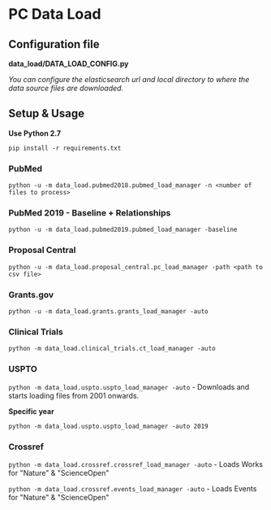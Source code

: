 # PC Data Load

## Configuration file

**data_load/DATA_LOAD_CONFIG.py**

*You can configure the elasticsearch url and local directory to where the data source files are downloaded.*

## Setup & Usage

**Use Python 2.7**

```pip install -r requirements.txt```

### PubMed

```python -u -m data_load.pubmed2018.pubmed_load_manager -n <number of files to process>```

### PubMed 2019 - Baseline + Relationships

```python -u -m data_load.pubmed2019.pubmed_load_manager -baseline```

### Proposal Central

```python -u -m data_load.proposal_central.pc_load_manager -path <path to csv file>```

### Grants.gov

```python -u -m data_load.grants.grants_load_manager -auto```

### Clinical Trials

```python -m data_load.clinical_trials.ct_load_manager -auto```

### USPTO

```python -m data_load.uspto.uspto_load_manager -auto``` - Downloads and starts loading files from 2001 onwards.

**Specific year**

```python -m data_load.uspto.uspto_load_manager -auto 2019```

### Crossref

```python -m data_load.crossref.crossref_load_manager -auto``` - Loads Works for "Nature" & "ScienceOpen"

```python -m data_load.crossref.events_load_manager -auto``` - Loads Events for "Nature" & "ScienceOpen"


